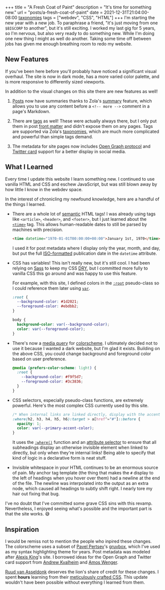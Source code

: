 +++
title = "A Fresh Coat of Paint"
description = "It's time for something new."
url = "posts/a-fresh-coat-of-paint"
date = 2021-12-31T21:04:00-08:00
[taxonomies]
tags = ["webdev", "CSS", "HTML"]
+++
I'm starting the new year with a new job. To paraphrase a friend, "it's just
moving from one `$BIGCORP` to another", but it's still exciting. I worked my
last gig for 5 years, so I'm nervous, but also very ready to do something new.
While I'm doing one new thing I might as well do another. Taking some time off
between jobs has given me enough breathing room to redo my website.

<!-- more -->

## New Features

If you've been here before you'll probably have noticed a significant visual
overhaul. The site is now in dark mode, has a more varied color palette, and is
more responsive to differently sized viewports.

In addition to the visual changes on this site there are new features as well!

1. [Posts] now have summaries thanks to Zola's [summary] feature, which allows
   you to use any content before a
   `<!-- more -->`
   comment in a page's Markdown.

2. There are [tags] as well! These were actually always there, but I only put
   them in post [front matter] and didn't expose them on any pages. Tags are
   supported via Zola's [taxonomies], which are much more complicated and
   powerful than simple tags demand.

3. The metadata for site pages now includes [Open Graph protocol] and
   [Twitter card] support for a better display in social media.

## What I Learned

Every time I update this website I learn something new. I continued to use
vanilla HTML and CSS and eschew JavaScript, but was still blown away by how
little I know in the webdev space.

In the interest of chronicling my newfound knowledge, here are a handful of the
things I learned.

- There are a whole lot of [semantic] HTML tags! I was already using tags like
  `<article>`, `<header>`, and `<footer>`, but I just learned about the
  [`<time>`][time] tag. This allows human-readable dates to still be parsed by
  machines with precision.

  ```html
  <time datetime="1970-01-01T00:00:00+00:00">January 1st, 1970</time>
  ```

  I used it for post metadata where I display only the year, month, and day,
  but put the full [ISO-formatted] publication date in the `datetime`
  attribute.

- CSS has variables! This isn't really new, but it's still cool. I had been
  relying on [Sass] to keep my CSS [DRY], but I committed more fully to vanilla
  CSS this go around and was happy to use this feature.

  For example, with this site, I defined colors in the [`:root`][css-root]
  pseudo-class so I could reference them later using [`var`][var].

  ```css
  :root {
    --background-color: #1d2021;
    --foreground-color: #ebdbb2;
  }

  body {
    background-color: var(--background-color);
    color: var(--foreground-color);
  }
  ```

- There's now a [media query] for [colorscheme][prefers-colorscheme]. I
  ultimately decided not to use it because I wanted a dark website, but I'm
  glad it exists. Building on the above CSS, you could change background and
  foreground color based on user preference.

  ```css
  @media (prefers-color-scheme: light) {
    :root {
      --background-color: #f9f5d7;
      --foreground-color: #3c3836;
    }
  }
  ```

- CSS selectors, especially pseudo-class functions, are extremely powerful.
  Here's the most complex CSS currently used by this site.

  ```css
  /* When internal links are linked directly, display with the accent color. */
  :where(h2, h3, h4, h5, h6):target > a[href^="#"]::before {
    opacity: 1;
    color: var(--primary-accent-color);
  }
  ```

  It uses the [`:where()`][css-where] function and an [attribute selector] to
  ensure that all subheadings display an otherwise invisible element when linked
  to directly, but only when they're internal links! Being able to specify that
  kind of logic in a declarative form is neat stuff.

- Invisible whitespace in your HTML continues to be an enormous source of pain.
  My anchor tag template (the thing that makes the `#` display to the left of
  headings when you hover over them) had a newline at the end of the file. The
  newline was interpolated into the output as an extra node, which caused all
  headings to subtly shift right. I nearly tore my hair out fixing that bug.

I've no doubt that I've committed some grave CSS sins with this revamp.
Nevertheless, I enjoyed seeing what's possible and the important part is that
the site works. 😅

## Inspiration

I would be remiss not to mention the people who inpired these changes. The
colorscheme uses a subset of [Pavel Pertsev]'s [gruvbox], which I've used as my
syntax highlighting theme for years. Post metadata was modeled after [Alexis
King]'s site. I borrowed ideas for the Open Graph and Twitter card support from
[Andrew Kvalheim] and [Amos Wenger].

[Ruud van Asseldonk] deserves the lion's share of credit for these changes. I
spent **hours** learning from their [meticulously crafted CSS]. This update
wouldn't have been possible without everything I learned from them.

[Posts]: /posts
[summary]: https://www.getzola.org/documentation/content/page/#summary
[tags]: /tags
[front matter]: https://www.getzola.org/documentation/content/page/#front-matter
[taxonomies]: https://www.getzola.org/documentation/content/taxonomies/
[Open Graph protocol]: https://ogp.me/
[Twitter card]: https://developer.twitter.com/en/docs/twitter-for-websites/cards/overview/markup
[semantic]: https://developer.mozilla.org/en-US/docs/Glossary/semantics
[time]: https://developer.mozilla.org/en-US/docs/Web/HTML/Element/time
[ISO-formatted]: https://en.wikipedia.org/wiki/ISO_8601
[Sass]: https://sass-lang.com/
[DRY]: https://en.wikipedia.org/wiki/Don%27t_repeat_yourself
[css-root]: https://developer.mozilla.org/en-US/docs/Web/CSS/:root
[var]: https://developer.mozilla.org/en-US/docs/Web/CSS/var()
[media query]: https://developer.mozilla.org/en-US/docs/Web/CSS/Media_Queries/Using_media_queries
[prefers-colorscheme]: https://developer.mozilla.org/en-US/docs/Web/CSS/@media/prefers-color-scheme
[css-where]: https://developer.mozilla.org/en-US/docs/Web/CSS/:where
[attribute selector]: https://developer.mozilla.org/en-US/docs/Web/CSS/Attribute_selectors
[Pavel Pertsev]: https://github.com/morhetz
[gruvbox]: https://github.com/morhetz/gruvbox
[Alexis King]: https://lexi-lambda.github.io/
[Andrew Kvalheim]: https://andrew.kvalhe.im/
[Amos Wenger]: https://fasterthanli.me/
[Ruud van Asseldonk]: https://ruudvanasseldonk.com/
[meticulously crafted CSS]: https://github.com/ruuda/blog/blob/e02b663d76dc882952aec37319cafde221695ada/templates/page.css

